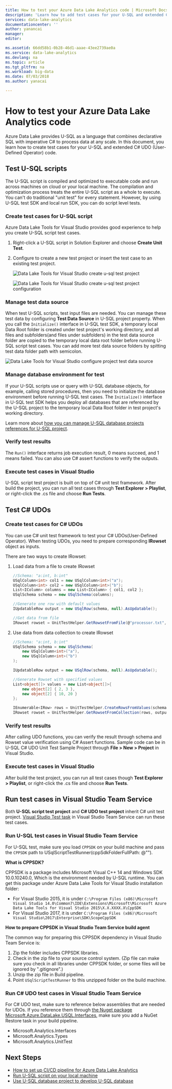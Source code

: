 ```yaml
---
title: How to test your Azure Data Lake Analytics code | Microsoft Docs
description: 'Learn how to add test cases for your U-SQL and extended C# code for Azure Data Lake Analytics.'
services: data-lake-analytics
documentationcenter: ''
author: yanancai
manager:  
editor: 

ms.assetid: 66dd58b1-0b28-46d1-aaae-43ee2739ae0a
ms.service: data-lake-analytics
ms.devlang: na
ms.topic: article
ms.tgt_pltfrm: na
ms.workload: big-data
ms.date: 07/03/2018
ms.author: yanacai

---
```

# How to test your Azure Data Lake Analytics code

Azure Data Lake provides U-SQL as a language that combines declarative SQL with imperative C# to process data at any scale. In this document, you learn how to create test cases for your U-SQL and extended C# UDO (User-Defined Operator) code.

## Test U-SQL scripts

The U-SQL script is compiled and optimized to executable code and run across machines on cloud or your local machine. The compilation and optimization process treats the entire U-SQL script as a whole to execute. You can't do traditional "unit test" for every statement. However, by using U-SQL test SDK and local run SDK, you can do script level tests.

### Create test cases for U-SQL script

Azure Data Lake Tools for Visual Studio provides good experience to help you create U-SQL script test cases.

1.	Right-click a U-SQL script in Solution Explorer and choose **Create Unit Test**.
2.	Configure to create a new test project or insert the test case to an existing test project.

    ![Data Lake Tools for Visual Studio create u-sql test project](./media/data-lake-analytics-cicd-test/data-lake-tools-create-usql-test-project.png) 

    ![Data Lake Tools for Visual Studio create u-sql test project configuration](./media/data-lake-analytics-cicd-test/data-lake-tools-create-usql-test-project-configure.png) 

### Manage test data source

When test U-SQL scripts, test input files are needed. You can manage these test data by configuring **Test Data Source** in U-SQL project property. When you call the `Initialize()` interface in U-SQL test SDK, a temporary local Data Root folder is created under test project's working directory, and all files and subfolders(and files under subfolders) in the test data source folder are copied to the temporary local data root folder before running U-SQL script test cases. You can add more test data source folders by spitting test data folder path with semicolon.

![Data Lake Tools for Visual Studio configure project test data source](./media/data-lake-analytics-cicd-test/data-lake-tools-configure-project-test-data-source.png)

### Manage database environment for test

If your U-SQL scripts use or query with U-SQL database objects, for example, calling stored procedures, then you need to initialize the database environment before running U-SQL test cases. The `Initialize()` interface in U-SQL test SDK helps you deploy all databases that are referenced by the U-SQL project to the temporary local Data Root folder in test project's working directory. 

Learn more about [how you can manage U-SQL database projects references for U-SQL project](data-lake-analytics-data-lake-tools-develop-usql-database.md#reference-a-u-sql-database-project).

### Verify test results

The `Run()` interface returns job execution result, 0 means succeed, and 1 means failed. You can also use C# assert functions to verify the outputs. 

### Execute test cases in Visual Studio

U-SQL script test project is built on top of C# unit test framework. After build the project, you can run all test cases through **Test Explorer > Playlist**, or right-click the .cs file and choose **Run Tests**.

## Test C# UDOs

### Create test cases for C# UDOs

You can use C# unit test framework to test your C# UDOs(User-Defined Operator). When testing UDOs, you need to prepare corresponding **IRowset** object as inputs.

There are two ways to create IRowset:

1.	Load data from a file to create IRowset

    ```csharp
    //Schema: "a:int, b:int"
    USqlColumn<int> col1 = new USqlColumn<int>("a");
    USqlColumn<int> col2 = new USqlColumn<int>("b");
    List<IColumn> columns = new List<IColumn> { col1, col2 };
    USqlSchema schema = new USqlSchema(columns);

    //Generate one row with default values
    IUpdatableRow output = new USqlRow(schema, null).AsUpdatable();

    //Get data from file
    IRowset rowset = UnitTestHelper.GetRowsetFromFile(@"processor.txt", schema, output.AsReadOnly(), discardAdditionalColumns: true, rowDelimiter: null, columnSeparator: '\t');
    ```

2.	Use data from data collection to create IRowset

    ```csharp
    //Schema: "a:int, b:int"
    USqlSchema schema = new USqlSchema(
        new USqlColumn<int>("a"),
        new USqlColumn<int>("b")
    );

    IUpdatableRow output = new USqlRow(schema, null).AsUpdatable();

    //Generate Rowset with specified values
    List<object[]> values = new List<object[]>{
        new object[2] { 2, 3 },
        new object[2] { 10, 20 }
    };

    IEnumerable<IRow> rows = UnitTestHelper.CreateRowsFromValues(schema, values);
    IRowset rowset = UnitTestHelper.GetRowsetFromCollection(rows, output.AsReadOnly());
    ```

### Verify test results

After calling UDO functions, you can verify the result through schema and Rowset value verification using C# Assert functions. Sample code can be in U-SQL C# UDO Unit Test Sample Project through **File > New > Project** in Visual Studio.

### Execute test cases in Visual Studio

After build the test project, you can run all test cases though **Test Explorer > Playlist**, or right-click the .cs file and choose **Run Tests**.

## Run test cases in Visual Studio Team Service

Both **U-SQL script test project** and **C# UDO test project** inherit C# unit test project. [Visual Studio Test task](https://docs.microsoft.com/vsts/pipelines/test/getting-started-with-continuous-testing?view=vsts) in Visual Studio Team Service can run these test cases. 

### Run U-SQL test cases in Visual Studio Team Service

For U-SQL test, make sure you load `CPPSDK` on your build machine and pass the `CPPSDK` path to USqlScriptTestRunner(cppSdkFolderFullPath: @"").

**What is CPPSDK?**

CPPSDK is a package includes Microsoft Visual C++ 14 and Windows SDK 10.0.10240.0, Which is the environment needed by U-SQL runtime. You can get this package under Azure Data Lake Tools for Visual Studio installation folder:

- For Visual Studio 2015, it is under `C:\Program Files (x86)\Microsoft Visual Studio 14.0\Common7\IDE\Extensions\Microsoft\Microsoft Azure Data Lake Tools for Visual Studio 2015\X.X.XXXX.X\CppSDK`
- For Visual Studio 2017, it is under `C:\Program Files (x86)\Microsoft Visual Studio\2017\Enterprise\SDK\ScopeCppSDK`

**How to prepare CPPSDK in Visual Studio Team Service build agent**

The common way for preparing this CPPSDK dependency in Visual Studio Team Service is:

1.	Zip the folder includes CPPSDK libraries.
2.	Check in the zip file to your source control system. (Zip file can make sure you check in all libraries under CPPSDK folder, or some files will be ignored by ".gitignore".)
3.	Unzip the zip file in Build pipeline.
4.	Point `USqlScriptTestRunner` to this unzipped folder on the build machine.

### Run C# UDO test cases in Visual Studio Team Service

For C# UDO test, make sure to reference below assemblies that are needed for UDOs. If you reference them through [the Nuget package Microsoft.Azure.DataLake.USQL.Interfaces](https://www.nuget.org/packages/Microsoft.Azure.DataLake.USQL.Interfaces/), make sure you add a NuGet Restore task in your build pipeline.

* Microsoft.Analytics.Interfaces
* Microsoft.Analytics.Types
* Microsoft.Analytics.UnitTest

## Next Steps

- [How to set up CI/CD pipeline for Azure Data Lake Analytics](data-lake-analytics-cicd-overview.md)
- [Run U-SQL script on your local machine](data-lake-analytics-data-lake-tools-local-run.md)
- [Use U-SQL database project to develop U-SQL database](data-lake-analytics-data-lake-tools-develop-usql-database.md)

